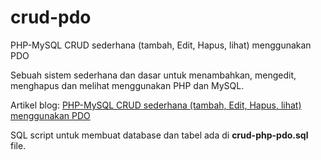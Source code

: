 # crud-pdo

PHP-MySQL CRUD sederhana (tambah, Edit, Hapus, lihat) menggunakan PDO

Sebuah sistem sederhana dan dasar untuk menambahkan, mengedit, menghapus dan melihat menggunakan PHP dan MySQL.

Artikel blog: [PHP-MySQL CRUD sederhana (tambah, Edit, Hapus, lihat) menggunakan PDO](http://blog.chapagain.com.np/php-mysql-simple-crud-add-edit-delete-view-using-pdo/)

SQL script untuk membuat database dan tabel ada di **crud-php-pdo.sql** file.
